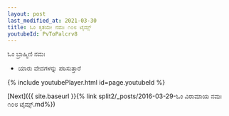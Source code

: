 ```yaml
---
layout: post
last_modified_at: 2021-03-30
title: ಓಂ ಕೃತಯೇ ನಮಃ ೧೦೮ ಟೈಮ್ಸ್
youtubeId: PvToPalcrv8
---
```

 
 
 ಓಂ ಬ್ರಾಹ್ಮಿಣಿ ನಮಃ  
 
 -  ಯಾರು ವೇದಗಳನ್ನು ಪಠಿಸುತ್ತಾರೆ 
 
  
 
  
 
 
 
 
 
 


{% include youtubePlayer.html id=page.youtubeId %}
 
[Next]({{ site.baseurl }}{% link  split2/_posts/2016-03-29-ಓಂ ವಿರಾಮಾಯ ನಮಃ ೧೦೮ ಟೈಮ್ಸ್.md%})
 
